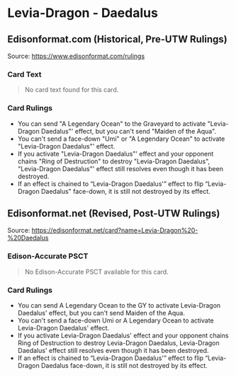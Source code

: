 # Levia-Dragon - Daedalus

## Edisonformat.com (Historical, Pre-UTW Rulings)

Source: https://www.edisonformat.com/rulings

### Card Text

> No card text found for this card.

### Card Rulings

*   You can send "A Legendary Ocean" to the Graveyard to activate "Levia-Dragon Daedalus"' effect, but you can't send "Maiden of the Aqua".
*   You can't send a face-down "Umi" or "A Legendary Ocean" to activate "Levia-Dragon Daedalus"' effect.
*   If you activate "Levia-Dragon Daedalus"' effect and your opponent chains "Ring of Destruction" to destroy "Levia-Dragon Daedalus", "Levia-Dragon Daedalus"' effect still resolves even though it has been destroyed.
*   If an effect is chained to “Levia-Dragon Daedalus'” effect to flip “Levia-Dragon Daedalus" face-down, it is still not destroyed by its effect.

## Edisonformat.net (Revised, Post-UTW Rulings)

Source: https://edisonformat.net/card?name=Levia-Dragon%20-%20Daedalus

### Edison-Accurate PSCT

> No Edison-Accurate PSCT available for this card.

### Card Rulings

*   You can send A Legendary Ocean to the GY to activate Levia-Dragon Daedalus' effect, but you can't send Maiden of the Aqua.
*   You can't send a face-down Umi or A Legendary Ocean to activate Levia-Dragon Daedalus' effect.
*   If you activate Levia-Dragon Daedalus' effect and your opponent chains Ring of Destruction to destroy Levia-Dragon Daedalus, Levia-Dragon Daedalus' effect still resolves even though it has been destroyed.
*   If an effect is chained to “Levia-Dragon Daedalus'” effect to flip “Levia-Dragon Daedalus face-down, it is still not destroyed by its effect.
            
